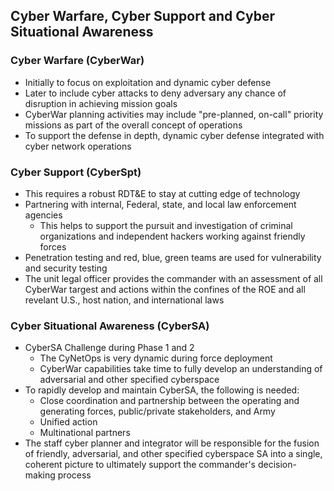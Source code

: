 ## Cyber Warfare, Cyber Support and Cyber Situational Awareness

### Cyber Warfare (CyberWar)

- Initially to focus on exploitation and dynamic cyber defense
- Later to include cyber attacks to deny adversary any chance of disruption in achieving mission goals
- CyberWar planning activities may include "pre-planned, on-call" priority missions as part of the overall concept of operations
- To support the defense in depth, dynamic cyber defense integrated with cyber network operations

### Cyber Support (CyberSpt)

- This requires a robust RDT&E to stay at cutting edge of technology
- Partnering with internal, Federal, state, and local law enforcement agencies
  - This helps to support the pursuit and investigation of criminal organizations and independent hackers working against friendly forces
- Penetration testing and red, blue, green teams are used for vulnerability and security testing
- The unit legal officer provides the commander with an assessment of all CyberWar targest and actions within the confines of the ROE and all revelant U.S., host nation, and international laws

### Cyber Situational Awareness (CyberSA)

- CyberSA Challenge during Phase 1 and 2
  - The CyNetOps is very dynamic during force deployment
  - CyberWar capabilities take time to fully develop an understanding of adversarial and other specified cyberspace
- To rapidly develop and maintain CyberSA, the following is needed:
  - Close coordination and partnership between the operating and generating forces, public/private stakeholders, and Army
  - Unified action
  - Multinational partners
- The staff cyber planner and integrator will be responsible for the fusion of friendly, adversarial, and other specified cyberspace SA into a single, coherent picture to ultimately support the commander's decision-making process
